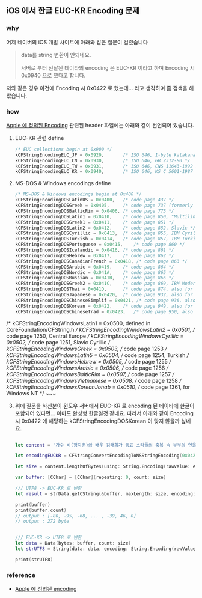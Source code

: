 ## iOS 에서 한글 EUC-KR Encoding 문제

### why

어제 네이버의 iOS 개발 사이트에 아래와 같은 질문이 걸렸습니다
	
> data를 string 변환이 안되네요.
>
> 서버로 부터 전달된 데이타의 encoding 은 EUC-KR 이라고 하며 Encoding 시  0x0940 으로 했다고 합니다.


저와 같은 경우 이전에 Encoding 시 0x0422 로 했는데... 라고 생각하며 좀 검색을 해봤습니다.


### how

[Apple 에 정의된 Encoding](https://github.com/apple/swift-corelibs-foundation/blob/master/CoreFoundation/String.subproj/CFStringEncodingExt.h) 관련된 header 파일에는 아래와 같이 선언되어 있습니다.


1. EUC-KR 관련 define

	~~~swift
   /* EUC collections begin at 0x900 */
    kCFStringEncodingEUC_JP = 0x0920,		/* ISO 646, 1-byte katakana, JIS 208, JIS 212 */
    kCFStringEncodingEUC_CN = 0x0930,		/* ISO 646, GB 2312-80 */
    kCFStringEncodingEUC_TW = 0x0931,		/* ISO 646, CNS 11643-1992 Planes 1-16 */
    kCFStringEncodingEUC_KR = 0x0940,		/* ISO 646, KS C 5601-1987 */
	~~~
	
2.  MS-DOS & Windows encodings define

	~~~swift
	/* MS-DOS & Windows encodings begin at 0x400 */
    kCFStringEncodingDOSLatinUS = 0x0400,	/* code page 437 */
    kCFStringEncodingDOSGreek = 0x0405,		/* code page 737 (formerly code page 437G) */
    kCFStringEncodingDOSBalticRim = 0x0406,	/* code page 775 */
    kCFStringEncodingDOSLatin1 = 0x0410,	/* code page 850, "Multilingual" */
    kCFStringEncodingDOSGreek1 = 0x0411,	/* code page 851 */
    kCFStringEncodingDOSLatin2 = 0x0412,	/* code page 852, Slavic */
    kCFStringEncodingDOSCyrillic = 0x0413,	/* code page 855, IBM Cyrillic */
    kCFStringEncodingDOSTurkish = 0x0414,	/* code page 857, IBM Turkish */
    kCFStringEncodingDOSPortuguese = 0x0415,	/* code page 860 */
    kCFStringEncodingDOSIcelandic = 0x0416,	/* code page 861 */
    kCFStringEncodingDOSHebrew = 0x0417,	/* code page 862 */
    kCFStringEncodingDOSCanadianFrench = 0x0418, /* code page 863 */
    kCFStringEncodingDOSArabic = 0x0419,	/* code page 864 */
    kCFStringEncodingDOSNordic = 0x041A,	/* code page 865 */
    kCFStringEncodingDOSRussian = 0x041B,	/* code page 866 */
    kCFStringEncodingDOSGreek2 = 0x041C,	/* code page 869, IBM Modern Greek */
    kCFStringEncodingDOSThai = 0x041D,		/* code page 874, also for Windows */
    kCFStringEncodingDOSJapanese = 0x0420,	/* code page 932, also for Windows */
    kCFStringEncodingDOSChineseSimplif = 0x0421, /* code page 936, also for Windows */
    kCFStringEncodingDOSKorean = 0x0422,	/* code page 949, also for Windows; Unified Hangul Code */
    kCFStringEncodingDOSChineseTrad = 0x0423,	/* code page 950, also for Windows */
/*  kCFStringEncodingWindowsLatin1 = 0x0500, defined in CoreFoundation/CFString.h */
    kCFStringEncodingWindowsLatin2 = 0x0501,	/* code page 1250, Central Europe */
    kCFStringEncodingWindowsCyrillic = 0x0502,	/* code page 1251, Slavic Cyrillic */
    kCFStringEncodingWindowsGreek = 0x0503,	/* code page 1253 */
    kCFStringEncodingWindowsLatin5 = 0x0504,	/* code page 1254, Turkish */
    kCFStringEncodingWindowsHebrew = 0x0505,	/* code page 1255 */
    kCFStringEncodingWindowsArabic = 0x0506,	/* code page 1256 */
    kCFStringEncodingWindowsBalticRim = 0x0507,	/* code page 1257 */
    kCFStringEncodingWindowsVietnamese = 0x0508, /* code page 1258 */
    kCFStringEncodingWindowsKoreanJohab = 0x0510, /* code page 1361, for Windows NT */
	~~~

3. 위에 질문을 하신분이 윈도우 서버에서 EUC-KR 로 encoding 된 데이타에 한글이 포함되어 있다면... 아마도 완성형 한글일것 같네요. 
따라서 아래와 같이 Encoding 시 0x0422 에 해당하는 kCFStringEncodingDOSKorean 이 맞지 않을까 싶네요.

	~~~swift
	
	let content = "가수 비(정지훈)와 배우 김태희가 동료 스타들의 축복 속 부부의 연을 맺었다.\n\n비와 김태희는 19일 오후 2시 서울 종로구 가회동 성당에서 혼배미사를 올리고 부부로 첫 걸음을 내딛었다. 지난 2011년 처음 만나 연인으로 발전한 두 사람은 이로써 열애 5년여 만에 사랑의 결실을 맺게 됐다."
	
	let encodingEUCKR = CFStringConvertEncodingToNSStringEncoding(0x0422)
	
	let size = content.lengthOfBytes(using: String.Encoding(rawValue: encodingEUCKR)) + 1
	
	var buffer: [CChar] = [CChar](repeating: 0, count: size)
	
	/// UTF8 -> EUC-KR 로 변환
	let result = strData.getCString(&buffer, maxLength: size, encoding: String.Encoding(rawValue: encodingEUCKR))

	print(buffer)
	print(buffer.count)
	// output : [-80, -95, -68, ... , -39, 46, 0]
	// output : 272 byte
	
	
	/// EUC-KR -> UTF8 로 변환
	let data = Data(bytes: buffer, count: size)
	let strUTF8 = String(data: data, encoding: String.Encoding(rawValue: encodingEUCKR))
	
	print(strUTF8)

	~~~


### reference

* [Apple 에 정의된 encoding](https://github.com/apple/swift-corelibs-foundation/blob/master/CoreFoundation/String.subproj/CFStringEncodingExt.h)